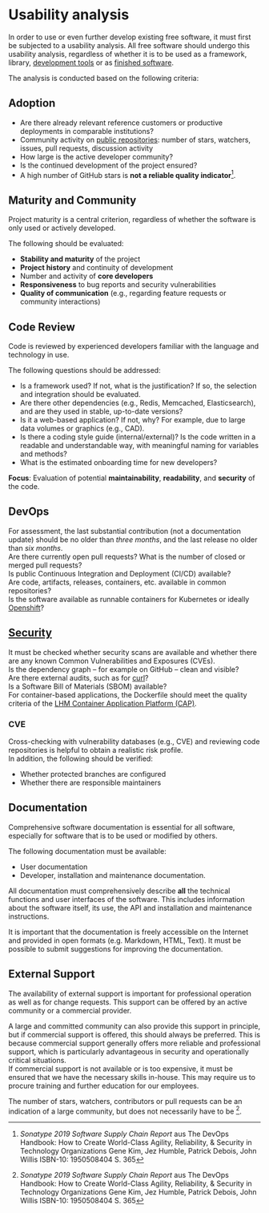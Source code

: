 # Usability analysis

In order to use or even further develop existing free software, it must first be subjected to a usability analysis.
All free software should undergo this usability analysis, regardless of whether it is to be used as a framework, library, [development tools](./in-house-development.html) or as [finished software](./use.html).

The analysis is conducted based on the following criteria:

## Adoption

* Are there already relevant reference customers or productive deployments in comparable institutions?
* Community activity on [public repositories](./repositories.html): number of stars, watchers, issues, pull requests, discussion activity
* How large is the active developer community?
* Is the continued development of the project ensured?
* A high number of GitHub stars is **not a reliable quality indicator**[^DevOps_Handbook_stars].

## Maturity and Community

Project maturity is a central criterion, regardless of whether the software is only used or actively developed.

The following should be evaluated:

* **Stability and maturity** of the project  
* **Project history** and continuity of development  
* Number and activity of **core developers**  
* **Responsiveness** to bug reports and security vulnerabilities  
* **Quality of communication** (e.g., regarding feature requests or community interactions)

## Code Review

Code is reviewed by experienced developers familiar with the language and technology in use.

The following questions should be addressed:

* Is a framework used? If not, what is the justification? If so, the selection and integration should be evaluated.
* Are there other dependencies (e.g., Redis, Memcached, Elasticsearch), and are they used in stable, up-to-date versions?
* Is it a web-based application? If not, why? For example, due to large data volumes or graphics (e.g., CAD).
* Is there a coding style guide (internal/external)? Is the code written in a readable and understandable way, with meaningful naming for variables and methods?
* What is the estimated onboarding time for new developers?

**Focus**: Evaluation of potential **maintainability**, **readability**, and **security** of the code.

## DevOps

For assessment, the last substantial contribution (not a documentation update) should be no older than _three months_, and the last release no older than _six months_.  
Are there currently open pull requests? What is the number of closed or merged pull requests?  
Is public Continuous Integration and Deployment (CI/CD) available?  
Are code, artifacts, releases, containers, etc. available in common repositories?  
Is the software available as runnable containers for Kubernetes or ideally [Openshift](./software/openshift.html)?

## [Security](./security.md)

It must be checked whether security scans are available and whether there are any known Common Vulnerabilities and Exposures (CVEs).  
Is the dependency graph – for example on GitHub – clean and visible?  
Are there external audits, such as for [curl](https://daniel.haxx.se/blog/2016/11/23/curl-security-audit/)?  
Is a Software Bill of Materials (SBOM) available?  
For container-based applications, the Dockerfile should meet the quality criteria of the [LHM Container Application Platform (CAP)](./software/openshift.html).

### CVE

Cross-checking with vulnerability databases (e.g., CVE) and reviewing code repositories is helpful to obtain a realistic risk profile.  
In addition, the following should be verified:

- Whether protected branches are configured  
- Whether there are responsible maintainers

## Documentation

Comprehensive software documentation is essential for all software, especially for software that is to be used or modified by others.

The following documentation must be available:

* User documentation
* Developer, installation and maintenance documentation.

All documentation must comprehensively describe __all__ the technical functions and user interfaces of the software.
This includes information about the software itself, its use, the API and installation and maintenance instructions.

It is important that the documentation is freely accessible on the Internet and provided in open formats (e.g. Markdown, HTML, Text).
It must be possible to submit suggestions for improving the documentation.

## External Support

The availability of external support is important for professional operation as well as for change requests.
This support can be offered by an active community or a commercial provider.

A large and committed community can also provide this support in principle, but if commercial support is offered, this should always be preferred.
This is because commercial support generally offers more reliable and professional support, which is particularly advantageous in security and operationally critical situations.  
If commercial support is not available or is too expensive, it must be ensured that we have the necessary skills in-house.
This may require us to procure training and further education for our employees.

The number of stars, watchers, contributors or pull requests can be an indication of a large community, but does not necessarily have to be [^DevOps_Handbook_stars].

[^DevOps_Handbook_stars]: _Sonatype 2019 Software Supply Chain Report_ aus The DevOps Handbook: How to Create World-Class Agility, Reliability, & Security in Technology Organizations Gene Kim, Jez Humble, Patrick Debois, John Willis ISBN-10: 1950508404 S. 365